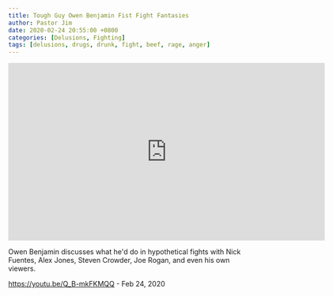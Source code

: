 ```yaml
---
title: Tough Guy Owen Benjamin Fist Fight Fantasies
author: Pastor Jim
date: 2020-02-24 20:55:00 +0800
categories: [Delusions, Fighting]
tags: [delusions, drugs, drunk, fight, beef, rage, anger]
---
```




<iframe width="640" height="360" scrolling="no" frameborder="0" style="border: none;" src="https://www.bitchute.com/embed/XpNOzgDp3Xsu/"></iframe>



Owen Benjamin discusses what he'd do in hypothetical fights with Nick Fuentes, Alex Jones, Steven Crowder, Joe Rogan, and even his own viewers.



https://youtu.be/Q_B-mkFKMQQ - Feb 24, 2020
